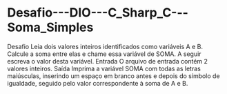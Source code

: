 # Desafio---DIO---C_Sharp_C---Soma_Simples
Desafio Leia dois valores inteiros identificados como variáveis A e B. Calcule a soma entre elas e chame essa variável de SOMA. A seguir escreva o valor desta variável. Entrada O arquivo de entrada contém 2 valores inteiros. Saída Imprima a variável SOMA com todas as letras maiúsculas, inserindo um espaço em branco antes e depois do símbolo de igualdade, seguido pelo valor correspondente à soma de A e B.
